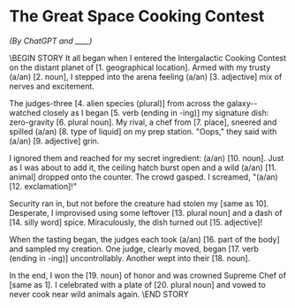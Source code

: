 # The Great Space Cooking Contest
*(By ChatGPT and ____)*

\\BEGIN STORY
It all began when I entered the Intergalactic Cooking Contest on the distant planet of [1. geographical location]. Armed with my trusty (a/an) [2. noun], I stepped into the arena feeling (a/an) [3. adjective] mix of nerves and excitement.

The judges-three [4. alien species (plural)] from across the galaxy--watched closely as I began [5. verb (ending in -ing)] my signature dish: zero-gravity [6. plural noun]. My rival, a chef from [7. place], sneered and spilled (a/an) [8. type of liquid] on my prep station. "Oops," they said with (a/an) [9. adjective] grin.

I ignored them and reached for my secret ingredient: (a/an) [10. noun]. Just as I was about to add it, the ceiling hatch burst open and a wild (a/an) [11. animal] dropped onto the counter. The crowd gasped. I screamed, "(a/an) [12. exclamation]!"

Security ran in, but not before the creature had stolen my [same as 10]. Desperate, I improvised using some leftover [13. plural noun] and a dash of [14. silly word] spice. Miraculously, the dish turned out [15. adjective]!

When the tasting began, the judges each took (a/an) [16. part of the body] and sampled my creation. One judge, clearly moved, began [17. verb (ending in -ing)] uncontrollably. Another wept into their [18. noun].

In the end, I won the [19. noun] of honor and was crowned Supreme Chef of [same as 1]. I celebrated with a plate of [20. plural noun] and vowed to never cook near wild animals again.
\\END STORY
